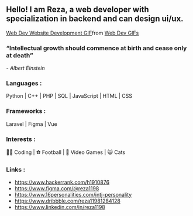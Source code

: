 ## Hello! I am Reza, a web developer with specialization in backend and can design ui/ux.

<div class="tenor-gif-embed" data-postid="24712882" data-share-method="host" data-aspect-ratio="1.56098" data-width="100%"><a href="https://tenor.com/view/web-dev-website-development-website-designing-the-site-helpers-gif-24712882">Web Dev Website Development GIF</a>from <a href="https://tenor.com/search/web+dev-gifs">Web Dev GIFs</a></div> <script type="text/javascript" async src="https://tenor.com/embed.js"></script>

### “Intellectual growth should commence at birth and cease only at death”
 <em> - Albert Einstein </em>

### Languages :
Python | C++ | PHP | SQL | JavaScript | HTML | CSS 

### Frameworks :
Laravel | Figma | Vue

### Interests :
👨‍💻 Coding |
⚽ Football |
👾 Video Games |
😺 Cats 

### Links :
* https://www.hackerrank.com/h1910876
* https://www.figma.com/@reza1198
* https://www.16personalities.com/intj-personality
* https://www.dribbble.com/reza11981284128
* https://www.linkedin.com/in/reza1198

